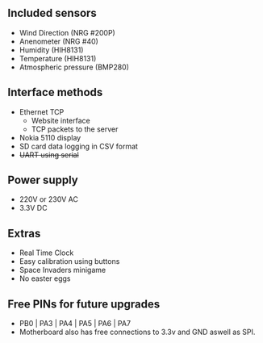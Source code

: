 ## Included sensors
- Wind Direction (NRG #200P)
- Anenometer (NRG #40)
- Humidity (HIH8131)
- Temperature (HIH8131)
- Atmospheric pressure (BMP280)
## Interface methods
- Ethernet TCP
  - Website interface
  - TCP packets to the server
- Nokia 5110 display
- SD card data logging in CSV format
- ~~UART using serial~~
## Power supply
- 220V or 230V AC
- 3.3V DC
## Extras
- Real Time Clock
- Easy calibration using buttons
- Space Invaders minigame
- No easter eggs
## Free PINs for future upgrades
- PB0 | PA3 | PA4 | PA5 | PA6 | PA7
- Motherboard also has free connections to 3.3v and GND aswell as SPI.
